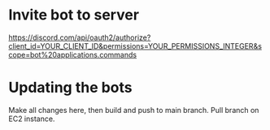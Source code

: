 # Invite bot to server

https://discord.com/api/oauth2/authorize?client_id=YOUR_CLIENT_ID&permissions=YOUR_PERMISSIONS_INTEGER&scope=bot%20applications.commands

# Updating the bots

Make all changes here, then build and push to main branch. Pull branch on EC2 instance.
